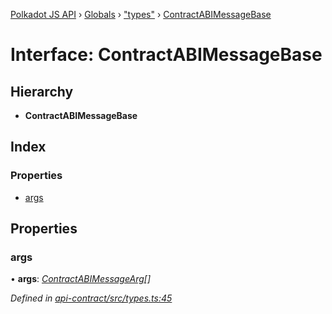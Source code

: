 [Polkadot JS API](../README.md) › [Globals](../globals.md) › ["types"](../modules/_types_.md) › [ContractABIMessageBase](_types_.contractabimessagebase.md)

# Interface: ContractABIMessageBase

## Hierarchy

* **ContractABIMessageBase**

## Index

### Properties

* [args](_types_.contractabimessagebase.md#args)

## Properties

###  args

• **args**: *[ContractABIMessageArg](../modules/_types_.md#contractabimessagearg)[]*

*Defined in [api-contract/src/types.ts:45](https://github.com/polkadot-js/api/blob/204cf6769d/packages/api-contract/src/types.ts#L45)*
